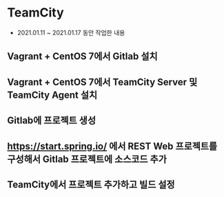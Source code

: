 # TeamCity 
- 2021.01.11 ~ 2021.01.17 동안 작업한 내용

## Vagrant + CentOS 7에서 Gitlab 설치
## Vagrant + CentOS 7에서 TeamCity Server 및 TeamCity Agent 설치
## Gitlab에 프로젝트 생성
## https://start.spring.io/ 에서 REST Web 프로젝트를 구성해서 Gitlab 프로젝트에 소스코드 추가
## TeamCity에서 프로젝트 추가하고 빌드 설정
